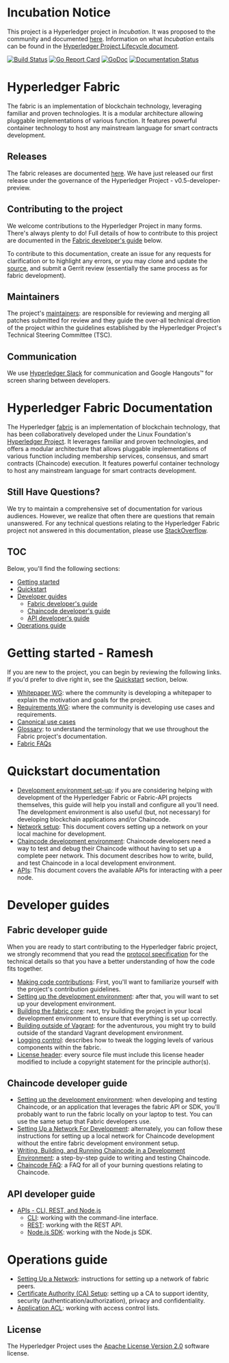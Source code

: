 # Incubation Notice

This project is a Hyperledger project in _Incubation_. It was proposed to the
community and documented [here](https://goo.gl/RYQZ5N). Information on what
_Incubation_ entails can be found in the [Hyperledger Project Lifecycle
document](https://goo.gl/4edNRc).

[![Build Status](https://jenkins.hyperledger.org/buildStatus/icon?job=fabric-merge-x86_64)](https://jenkins.hyperledger.org/view/fabric/job/fabric-merge-x86_64/)
[![Go Report Card](https://goreportcard.com/badge/github.com/hyperledger/fabric)](https://goreportcard.com/report/github.com/hyperledger/fabric)
[![GoDoc](https://godoc.org/github.com/hyperledger/fabric?status.svg)](https://godoc.org/github.com/hyperledger/fabric)
[![Documentation Status](https://readthedocs.org/projects/hyperledger-fabric/badge/?version=latest)](http://hyperledger-fabric.readthedocs.io/en/latest/?badge=latest)

# Hyperledger Fabric

The fabric is an implementation of blockchain technology, leveraging familiar
and proven technologies. It is a modular architecture allowing pluggable
implementations of various function. It features powerful container technology
to host any mainstream language for smart contracts development.

## Releases

The fabric releases are documented
[here](https://github.com/hyperledger/fabric/wiki/Fabric-Releases). We have just
released our first release under the governance of the Hyperledger Project -
v0.5-developer-preview.

## Contributing to the project

We welcome contributions to the Hyperledger Project in many forms. There's
always plenty to do! Full details of how to contribute to this project are
documented in the [Fabric developer's guide](#fabric-developer-guide) below.

To contribute to this documentation, create an issue for any requests for
clarification or to highlight any errors, or you may clone and update the
[source](https://gerrit.hyperledger.org/r/#/admin/projects/fabric), and submit a
Gerrit review (essentially the same process as for fabric development).

## Maintainers

The project's [maintainers](MAINTAINERS.md): are responsible for reviewing and
merging all patches submitted for review and they guide the over-all technical
direction of the project within the guidelines established by the Hyperledger
Project's Technical Steering Committee (TSC).

## Communication <a name="communication"></a>

We use [Hyperledger Slack](https://slack.hyperledger.org/) for communication and
Google Hangouts&trade; for screen sharing between developers.

# Hyperledger Fabric Documentation

The Hyperledger
[fabric](https://gerrit.hyperledger.org/r/#/admin/projects/fabric) is an
implementation of blockchain technology, that has been collaboratively developed
under the Linux Foundation's [Hyperledger Project](http://hyperledger.org). It
leverages familiar and proven technologies, and offers a modular architecture
that allows pluggable implementations of various function including membership
services, consensus, and smart contracts (Chaincode) execution. It features
powerful container technology to host any mainstream language for smart
contracts development.

## Still Have Questions?
We try to maintain a comprehensive set of documentation for various audiences.
However, we realize that often there are questions that remain unanswered. For
any technical questions relating to the Hyperledger Fabric project not answered
in this documentation, please use
[StackOverflow](http://stackoverflow.com/questions/tagged/hyperledger).

## TOC

Below, you'll find the following sections:

- [Getting started](#getting-started)
- [Quickstart](#quickstart-documentation)
- [Developer guides](#developer-guides)
   - [Fabric developer's guide](#fabric-developer-guide)
   - [Chaincode developer's guide](#chaincode-developer-guide)
   - [API developer's guide](#api-developer-guide)
- [Operations guide](#operations-guide)

# Getting started - Ramesh

If you are new to the project, you can begin by reviewing the following links.
If you'd prefer to dive right in, see the
[Quickstart](#quickstart-documentation) section, below.

- [Whitepaper WG](https://github.com/hyperledger/hyperledger/wiki/Whitepaper-WG):
where the community is developing a whitepaper to explain the motivation and
goals for the project.
- [Requirements WG](https://github.com/hyperledger/hyperledger/wiki/Requirements-WG):
where the community is developing use cases and requirements.
- [Canonical use cases](biz/usecases.md)
- [Glossary](glossary.md): to understand the terminology that we use throughout
the Fabric project's documentation.
- [Fabric FAQs](https://github.com/hyperledger/fabric/tree/master/docs/FAQ)

# Quickstart documentation

- [Development environment set-up](dev-setup/devenv.md): if you are considering
helping with development of the Hyperledger Fabric or Fabric-API projects
themselves, this guide will help you install and configure all you'll need. The
development environment is also useful (but, not necessary) for developing
blockchain applications and/or Chaincode.
- [Network setup](Setup/Network-setup.md): This document covers setting up a
network on your local machine for development.
- [Chaincode development environment](Setup/Chaincode-setup.md): Chaincode
developers need a way to test and debug their Chaincode without having to set up
a complete peer network. This document describes how to write, build, and test
Chaincode in a local development environment.
- [APIs](API/CoreAPI.md): This document covers the available APIs for
interacting with a peer node.

# Developer guides

## Fabric developer guide

When you are ready to start contributing to the Hyperledger fabric project, we
strongly recommend that you read the [protocol specification](protocol-spec.md)
for the technical details so that you have a better understanding of how the
code fits together.

- [Making code contributions](CONTRIBUTING.md): First, you'll want to familiarize
yourself with the project's contribution guidelines.
- [Setting up the development environment](dev-setup/devenv.md): after that, you
will want to set up your development environment.
- [Building the fabric core](dev-setup/build.md): next, try building the project
in your local development environment to ensure that everything is set up
correctly.
- [Building outside of Vagrant](dev-setup/build.md#building-outside-of-vagrant):
for the adventurous, you might try to build outside of the standard Vagrant
development environment.
- [Logging control](Setup/logging-control.md): describes how to tweak the logging
levels of various components within the fabric.
- [License header](dev-setup/headers.txt): every source file must include this
license header modified to include a copyright statement for the principle
author(s).

## Chaincode developer guide

- [Setting up the development environment](dev-setup/devenv.md): when developing
and testing Chaincode, or an application that leverages the fabric API or SDK,
you'll probably want to run the fabric locally on your laptop to test. You can
use the same setup that Fabric developers use.
- [Setting Up a Network For Development](Setup/Network-setup.md): alternately, you
can follow these instructions for setting up a local network for Chaincode
development without the entire fabric development environment setup.
- [Writing, Building, and Running Chaincode in a Development
Environment](Setup/Chaincode-setup.md): a step-by-step guide to writing and
testing Chaincode.
- [Chaincode FAQ](FAQ/chaincode_FAQ.md): a FAQ for all of your burning questions
relating to Chaincode.

## API developer guide

- [APIs - CLI, REST, and Node.js](API/CoreAPI.md)
     - [CLI](API/CoreAPI.md#cli): working with the command-line interface.
     - [REST](API/CoreAPI.md#rest-api): working with the REST API.
     - [Node.js SDK](nodeSDK/node-sdk-guide.md): working with the Node.js SDK.

# Operations guide

- [Setting Up a Network](Setup/Network-setup.md): instructions for setting up a
network of fabric peers.
- [Certificate Authority (CA) Setup](Setup/ca-setup.md): setting up a CA to
support identity, security (authentication/authorization), privacy and
confidentiality.
- [Application ACL](tech/application-ACL.md): working with access control lists.

## License <a name="license"></a>
The Hyperledger Project uses the [Apache License Version 2.0](LICENSE) software
license.
